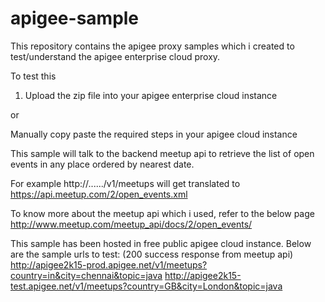 # apigee-sample
This repository contains the apigee proxy samples which i created to test/understand the apigee enterprise cloud proxy.

To test this
1. Upload the zip file into your apigee enterprise cloud instance

or 

Manually copy paste the required steps in your apigee cloud instance

This sample will talk to the backend meetup api to retrieve the list of open events in any place ordered by nearest date.

For example http://....../v1/meetups will get translated to 
https://api.meetup.com/2/open_events.xml

To know more about the meetup api which i used, refer to the below page
http://www.meetup.com/meetup_api/docs/2/open_events/


This sample has been hosted in free public apigee cloud instance. Below are the sample urls to test: (200 success response from meetup api)
http://apigee2k15-prod.apigee.net/v1/meetups?country=in&city=chennai&topic=java
http://apigee2k15-test.apigee.net/v1/meetups?country=GB&city=London&topic=java

